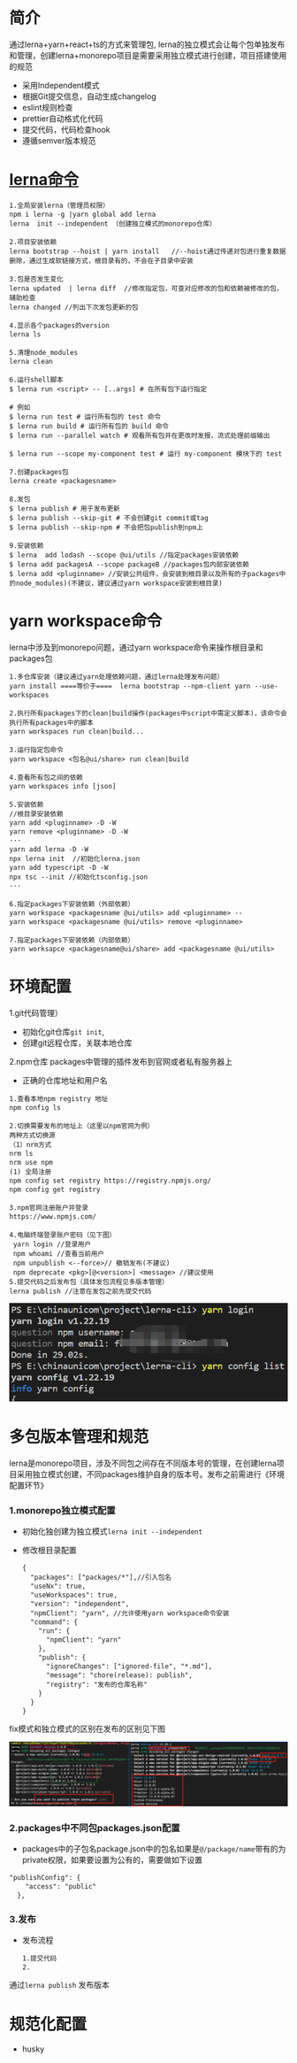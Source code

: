 

# 简介

通过lerna+yarn+react+ts的方式来管理包,
lerna的独立模式会让每个包单独发布和管理，创建lerna+monorepo项目是需要采用独立模式进行创建，项目搭建使用的规范

- 采用Independent模式
- 根据Git提交信息，自动生成changelog
- eslint规则检查
- prettier自动格式化代码
- 提交代码，代码检查hook
- 遵循semver版本规范

# [lerna命令](https://lerna.js.org/)
```
1.全局安装lerna（管理员权限）
npm i lerna -g |yarn global add lerna
lerna  init --independent （创建独立模式的monorepo仓库）

2.项目安装依赖
lerna bootstrap --hoist | yarn install   //--hoist通过传递对包进行重复数据删除，通过生成软链接方式，根目录有的，不会在子目录中安装

3.包是否发生变化
lerna updated  | lerna diff  //修改指定包，可查对应修改的包和依赖被修改的包，辅助检查
lerna changed //列出下次发包更新的包

4.显示各个packages的version
lerna ls

5.清理node_modules
lerna clean

6.运行shell脚本
$ lerna run <script> -- [..args] # 在所有包下运行指定

# 例如
$ lerna run test # 运行所有包的 test 命令
$ lerna run build # 运行所有包的 build 命令
$ lerna run --parallel watch # 观看所有包并在更改时发报，流式处理前缀输出

$ lerna run --scope my-component test # 运行 my-component 模块下的 test

7.创建packages包
lerna create <packagesname>

8.发包
$ lerna publish # 用于发布更新
$ lerna publish --skip-git # 不会创建git commit或tag
$ lerna publish --skip-npm # 不会把包publish到npm上

9.安装依赖
$ lerna  add lodash --scope @ui/utils //指定packages安装依赖
$ lerna add packagesA --scope packageB //packages包内部安装依赖
$ lerna add <pluginname> //安装公共组件，会安装到根目录以及所有的子packages中的node_modules)(不建议，建议通过yarn workspace安装到根目录)
```



# yarn workspace命令

lerna中涉及到monorepo问题，通过yarn workspace命令来操作根目录和packages包

```
1.多仓库安装（建议通过yarn处理依赖问题，通过lerna处理发布问题）
yarn install ====等价于====  lerna bootstrap --npm-client yarn --use-workspaces

2.执行所有packages下的clean|build操作(packages中script中需定义脚本)，该命令会执行所有packages中的脚本
yarn workspaces run clean|build...

3.运行指定包命令
yarn workspace <包名@ui/share> run clean|build

4.查看所有包之间的依赖
yarn workspaces info [json]

5.安装依赖
//根目录安装依赖
yarn add <pluginname> -D -W
yarn remove <pluginname> -D -W
···
yarn add lerna -D -W
npx lerna init  //初始化lerna.json
yarn add typescript -D -W
npx tsc --init //初始化tsconfig.json
···

6.指定packages下安装依赖（外部依赖）
yarn workspace <packagesname @ui/utils> add <pluginname> --
yarn workspace <packagesname @ui/utils> remove <pluginname> 

7.指定packages下安装依赖（内部依赖）
yarn worksapce <packagesname@ui/share> add <packagesname @ui/utils>
```



# 环境配置

1.git代码管理）
- 初始化git仓库`git init`,
- 创建git远程仓库，关联本地仓库

2.npm仓库
packages中管理的插件发布到官网或者私有服务器上

- 正确的仓库地址和用户名
```
1.查看本地npm registry 地址
npm config ls

2.切换需要发布的地址上（这里以npm官网为例）
两种方式切换源
（1）nrm方式
nrm ls
nrm use npm 
(1) 全局注册
npm config set registry https://registry.npmjs.org/
npm config get registry

3.npm官网注册账户并登录
https://www.npmjs.com/

4.电脑终端登录账户密码（见下图）
 yarn login //登录用户
 npm whoami //查看当前用户
 npm unpublish <--force>// 撤销发布(不建议)
 npm deprecate <pkg>[@<version>] <message> //建议使用
5.提交代码之后发布包（具体发包流程见多版本管理）
lerna publish //注意在发包之前先提交代码
```

![1658846723457](install/1658846723457.png)

# 多包版本管理和规范

lerna是monorepo项目，涉及不同包之间存在不同版本号的管理，在创建lerna项目采用独立模式创建，不同packages维护自身的版本号。发布之前需进行《环境配置环节》

### 1.monorepo独立模式配置

- 初始化独创建为独立模式`lerna init --independent`

- 修改根目录配置

  ```
  {
    "packages": ["packages/*"],//引入包名
    "useNx": true,
    "useWorkspaces": true,
    "version": "independent",
    "npmClient": "yarn", //允许使用yarn workspace命令安装
    "command": {
      "run": {
        "npmClient": "yarn"
      },
      "publish": {
        "ignoreChanges": ["ignored-file", "*.md"],
        "message": "chore(release): publish",
        "registry": "发布的仓库名称"
      }
    }
  }
  ```

fix模式和独立模式的区别在发布的区别见下图

![image-20220727165234204](install/image-20220727165234204.png)

### 2.packages中不同包packages.json配置

- packages中的子包名package.json中的包名如果是`@/package/name`带有的为private权限，如果要设置为公有的，需要做如下设置

```
"publishConfig": {
    "access": "public"
  },
```

### 3.发布

- 发布流程

  ```
  1.提交代码
  2.
  ```

  

通过`lerna publish` 发布版本



# 规范化配置

- husky